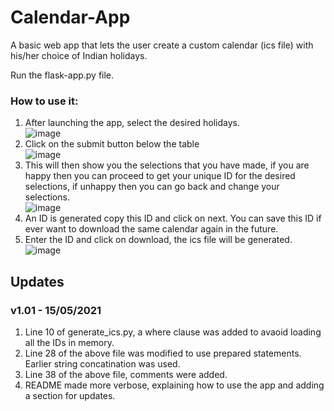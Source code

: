 # Calendar-App
A basic web app that lets the user create a custom calendar (ics file) with his/her choice of Indian holidays.<br />

Run the flask-app.py file.

### How to use it:
1. After launching the app, select the desired holidays.<br />
![image](https://user-images.githubusercontent.com/37058545/118569314-5ccfd080-b797-11eb-82c6-867e61bee92e.png)
2. Click on the submit button below the table<br />
![image](https://user-images.githubusercontent.com/37058545/118569413-8983e800-b797-11eb-9ea2-9f11d6cc263a.png)
3. This will then show you the selections that you have made, if you are happy then you can proceed to get your unique ID for the desired selections, if unhappy then you can go back and change your selections.<br />
![image](https://user-images.githubusercontent.com/37058545/118569811-50984300-b798-11eb-83d6-d11f9706a422.png)
4. An ID is generated copy this ID and click on next. You can save this ID if ever want to download the same calendar again in the future.
5. Enter the ID and click on download, the ics file will be generated. <br />
![image](https://user-images.githubusercontent.com/37058545/118570169-327f1280-b799-11eb-920b-399b35e5277a.png)

## Updates
### v1.01 - 15/05/2021
1. Line 10 of generate_ics.py, a where clause was added to avaoid loading all the IDs in memory.
2. Line 28 of the above file was modified to use prepared statements. Earlier string concatination was used.
3. Line 38 of the above file, comments were added.
4. README made more verbose, explaining how to use the app and adding a section for updates.


 
